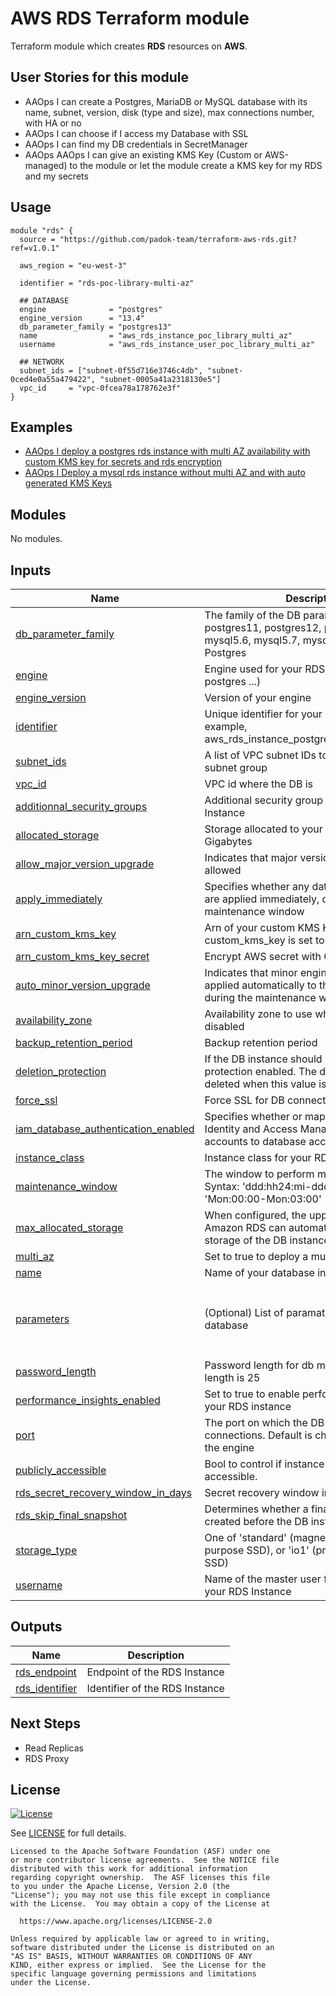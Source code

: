 # AWS RDS Terraform module

Terraform module which creates **RDS** resources on **AWS**.

## User Stories for this module

- AAOps I can create a Postgres, MariaDB or MySQL database with its name, subnet, version, disk (type and size), max connections number, with HA or no
- AAOps I can choose if I access my Database with SSL
- AAOps I can find my DB credentials in SecretManager
- AAOps AAOps I can give an existing KMS Key (Custom or AWS-managed) to the module or let the module create a KMS key for my RDS and my secrets
## Usage

```hcl
module "rds" {
  source = "https://github.com/padok-team/terraform-aws-rds.git?ref=v1.0.1"

  aws_region = "eu-west-3"

  identifier = "rds-poc-library-multi-az"

  ## DATABASE
  engine              = "postgres"
  engine_version      = "13.4"
  db_parameter_family = "postgres13"
  name                = "aws_rds_instance_poc_library_multi_az"
  username            = "aws_rds_instance_user_poc_library_multi_az"

  ## NETWORK
  subnet_ids = ["subnet-0f55d716e3746c4db", "subnet-0ced4e0a55a479422", "subnet-0005a41a2318130e5"]
  vpc_id     = "vpc-0fcea78a178762e3f"
}
```

## Examples

- [AAOps I deploy a postgres rds instance with multi AZ availability with custom KMS key for secrets and rds encryption](examples/multi_az_rds_instance_postgres/main.tf)
- [AAOps I Deploy a mysql rds instance without multi AZ and with auto generated KMS Keys](examples/one_az_rds_instance_mysql/main.tf)

<!-- BEGIN_TF_DOCS -->
## Modules

No modules.

## Inputs

| Name | Description | Type | Default | Required |
|------|-------------|------|---------|:--------:|
| <a name="input_db_parameter_family"></a> [db\_parameter\_family](#input\_db\_parameter\_family) | The family of the DB parameter group. Among postgres11, postgres12, postgres13, mysql5.6, mysql5.7, mysql8.0 for MySQL and Postgres | `string` | n/a | yes |
| <a name="input_engine"></a> [engine](#input\_engine) | Engine used for your RDS instance (mysql, postgres ...) | `string` | n/a | yes |
| <a name="input_engine_version"></a> [engine\_version](#input\_engine\_version) | Version of your engine | `string` | n/a | yes |
| <a name="input_identifier"></a> [identifier](#input\_identifier) | Unique identifier for your RDS instance. For example, aws\_rds\_instance\_postgres\_poc\_library\_break | `string` | n/a | yes |
| <a name="input_subnet_ids"></a> [subnet\_ids](#input\_subnet\_ids) | A list of VPC subnet IDs to create your db subnet group | `list(string)` | n/a | yes |
| <a name="input_vpc_id"></a> [vpc\_id](#input\_vpc\_id) | VPC id where the DB is | `string` | n/a | yes |
| <a name="input_additionnal_security_groups"></a> [additionnal\_security\_groups](#input\_additionnal\_security\_groups) | Additional security group to add to the RDS Instance | `list(string)` | `[]` | no |
| <a name="input_allocated_storage"></a> [allocated\_storage](#input\_allocated\_storage) | Storage allocated to your RDS instance in Gigabytes | `number` | `10` | no |
| <a name="input_allow_major_version_upgrade"></a> [allow\_major\_version\_upgrade](#input\_allow\_major\_version\_upgrade) | Indicates that major version upgrades are allowed | `bool` | `false` | no |
| <a name="input_apply_immediately"></a> [apply\_immediately](#input\_apply\_immediately) | Specifies whether any database modifications are applied immediately, or during the next maintenance window | `bool` | `false` | no |
| <a name="input_arn_custom_kms_key"></a> [arn\_custom\_kms\_key](#input\_arn\_custom\_kms\_key) | Arn of your custom KMS Key. Useful only if custom\_kms\_key is set to true | `string` | `null` | no |
| <a name="input_arn_custom_kms_key_secret"></a> [arn\_custom\_kms\_key\_secret](#input\_arn\_custom\_kms\_key\_secret) | Encrypt AWS secret with CMK | `string` | `null` | no |
| <a name="input_auto_minor_version_upgrade"></a> [auto\_minor\_version\_upgrade](#input\_auto\_minor\_version\_upgrade) | Indicates that minor engine upgrades will be applied automatically to the DB instance during the maintenance window | `bool` | `true` | no |
| <a name="input_availability_zone"></a> [availability\_zone](#input\_availability\_zone) | Availability zone to use when Multi AZ is disabled | `string` | `"eu-west-3a"` | no |
| <a name="input_backup_retention_period"></a> [backup\_retention\_period](#input\_backup\_retention\_period) | Backup retention period | `number` | `30` | no |
| <a name="input_deletion_protection"></a> [deletion\_protection](#input\_deletion\_protection) | If the DB instance should have deletion protection enabled. The database can't be deleted when this value is set to true | `bool` | `true` | no |
| <a name="input_force_ssl"></a> [force\_ssl](#input\_force\_ssl) | Force SSL for DB connections | `string` | `true` | no |
| <a name="input_iam_database_authentication_enabled"></a> [iam\_database\_authentication\_enabled](#input\_iam\_database\_authentication\_enabled) | Specifies whether or mappings of AWS Identity and Access Management (IAM) accounts to database accounts is enabled | `bool` | `false` | no |
| <a name="input_instance_class"></a> [instance\_class](#input\_instance\_class) | Instance class for your RDS instance | `string` | `"db.t3.micro"` | no |
| <a name="input_maintenance_window"></a> [maintenance\_window](#input\_maintenance\_window) | The window to perform maintenance in. Syntax: 'ddd:hh24:mi-ddd:hh24:mi'. Eg: 'Mon:00:00-Mon:03:00' | `string` | `"Mon:00:00-Mon:03:00"` | no |
| <a name="input_max_allocated_storage"></a> [max\_allocated\_storage](#input\_max\_allocated\_storage) | When configured, the upper limit to which Amazon RDS can automatically scale the storage of the DB instance | `number` | `50` | no |
| <a name="input_multi_az"></a> [multi\_az](#input\_multi\_az) | Set to true to deploy a multi AZ RDS instance | `bool` | `false` | no |
| <a name="input_name"></a> [name](#input\_name) | Name of your database in your RDS instance | `string` | `"aws_padok_database_instance"` | no |
| <a name="input_parameters"></a> [parameters](#input\_parameters) | (Optional) List of paramaters to add to the database | <pre>list(object({<br>    name         = string<br>    value        = string<br>    apply_method = string<br>  }))</pre> | `[]` | no |
| <a name="input_password_length"></a> [password\_length](#input\_password\_length) | Password length for db master user, Minimum length is 25 | `number` | `40` | no |
| <a name="input_performance_insights_enabled"></a> [performance\_insights\_enabled](#input\_performance\_insights\_enabled) | Set to true to enable performance insights on your RDS instance | `bool` | `true` | no |
| <a name="input_port"></a> [port](#input\_port) | The port on which the DB accepts connections. Default is chosen depeding on the engine | `number` | `null` | no |
| <a name="input_publicly_accessible"></a> [publicly\_accessible](#input\_publicly\_accessible) | Bool to control if instance is publicly accessible. | `bool` | `false` | no |
| <a name="input_rds_secret_recovery_window_in_days"></a> [rds\_secret\_recovery\_window\_in\_days](#input\_rds\_secret\_recovery\_window\_in\_days) | Secret recovery window in days | `number` | `10` | no |
| <a name="input_rds_skip_final_snapshot"></a> [rds\_skip\_final\_snapshot](#input\_rds\_skip\_final\_snapshot) | Determines whether a final DB snapshot is created before the DB instance is deleted | `bool` | `false` | no |
| <a name="input_storage_type"></a> [storage\_type](#input\_storage\_type) | One of 'standard' (magnetic), 'gp2' (general purpose SSD), or 'io1' (provisioned IOPS SSD) | `string` | `"gp2"` | no |
| <a name="input_username"></a> [username](#input\_username) | Name of the master user for the database in your RDS Instance | `string` | `"admin"` | no |

## Outputs

| Name | Description |
|------|-------------|
| <a name="output_rds_endpoint"></a> [rds\_endpoint](#output\_rds\_endpoint) | Endpoint of the RDS Instance |
| <a name="output_rds_identifier"></a> [rds\_identifier](#output\_rds\_identifier) | Identifier of the RDS Instance |
<!-- END_TF_DOCS -->

## Next Steps
- Read Replicas
- RDS Proxy

## License

[![License](https://img.shields.io/badge/License-Apache%202.0-blue.svg)](https://opensource.org/licenses/Apache-2.0)

See [LICENSE](LICENSE) for full details.

```text
Licensed to the Apache Software Foundation (ASF) under one
or more contributor license agreements.  See the NOTICE file
distributed with this work for additional information
regarding copyright ownership.  The ASF licenses this file
to you under the Apache License, Version 2.0 (the
"License"); you may not use this file except in compliance
with the License.  You may obtain a copy of the License at

  https://www.apache.org/licenses/LICENSE-2.0

Unless required by applicable law or agreed to in writing,
software distributed under the License is distributed on an
"AS IS" BASIS, WITHOUT WARRANTIES OR CONDITIONS OF ANY
KIND, either express or implied.  See the License for the
specific language governing permissions and limitations
under the License.
```
